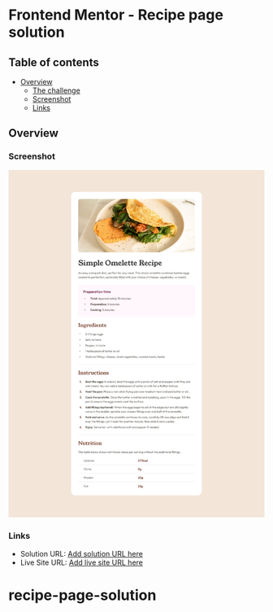 # Frontend Mentor - Recipe page solution



## Table of contents

- [Overview](#overview)
  - [The challenge](#the-challenge)
  - [Screenshot](#screenshot)
  - [Links](#links)


## Overview

### Screenshot

![](./screenshot.jpg)



### Links

- Solution URL: [Add solution URL here](https://your-solution-url.com)
- Live Site URL: [Add live site URL here](https://your-live-site-url.com)

# recipe-page-solution
